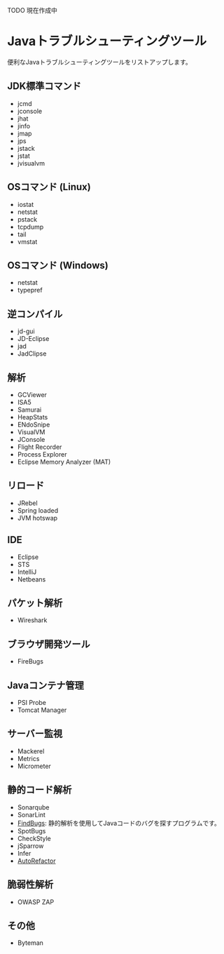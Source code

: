 TODO 現在作成中

# Javaトラブルシューティングツール

便利なJavaトラブルシューティングツールをリストアップします。

## JDK標準コマンド

 - jcmd
 - jconsole
 - jhat
 - jinfo
 - jmap
 - jps
 - jstack
 - jstat
 - jvisualvm

## OSコマンド (Linux)

 - iostat
 - netstat
 - pstack
 - tcpdump
 - tail
 - vmstat

## OSコマンド (Windows)

 - netstat
 - typepref

## 逆コンパイル

 - jd-gui
 - JD-Eclipse
 - jad
 - JadClipse

## 解析

 - GCViewer
 - ISA5
 - Samurai
 - HeapStats
 - ENdoSnipe
 - VisualVM
 - JConsole
 - Flight Recorder
 - Process Explorer
 - Eclipse Memory Analyzer (MAT)

## リロード

 - JRebel
 - Spring loaded
 - JVM hotswap

## IDE

 - Eclipse
 - STS
 - IntelliJ
 - Netbeans

## パケット解析

 - Wireshark

## ブラウザ開発ツール

 - FireBugs
 
## Javaコンテナ管理

 - PSI Probe
 - Tomcat Manager
 
## サーバー監視

 - Mackerel
 - Metrics
 - Micrometer

## 静的コード解析

 - Sonarqube
 - SonarLint
 - [FindBugs](http://findbugs.sourceforge.net/): 静的解析を使用してJavaコードのバグを探すプログラムです。
 - SpotBugs
 - CheckStyle
 - jSparrow
 - Infer
 - [AutoRefactor](http://autorefactor.org/)

## 脆弱性解析

 - OWASP ZAP

## その他

 - Byteman
